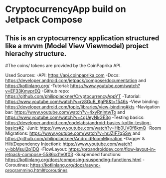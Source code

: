 # CryptocurrencyApp build on Jetpack Compose 

## This is an cryptocurrency application structured like a mvvm (Model View Viewmodel) project hierachy structure.
#The coins/ tokens are provided by the CoinPaprika API. 


Used Sources: 
-API: https://api.coinpaprika.com
-Docs: https://developer.android.com/jetpack/compose/documentation and https://kotlinlang.org/
-Tutorial: https://www.youtube.com/watch?v=EF33KmyprEQ 
-Github repo: https://github.com/philipplackner/CryptocurrencyAppYT 
-Tutorial: https://www.youtube.com/watch?v=rz8GuB_KgP8&t=1546s
-View binding: https://developer.android.com/topic/libraries/view-binding#kts 
-Navigation bar: https://www.youtube.com/watch?v=4xyRnIntwTo and https://www.youtube.com/watch?v=4gUeyNkGE3g 
-Testing basics: https://developer.android.com/codelabs/android-basics-kotlin-testing-basics#2 
-Junit: https://www.youtube.com/watch?v=Hb0UV0f6kmQ 
-Room Migrations: https://www.youtube.com/watch?v=hrJZIF7qSSw and https://github.com/philipplackner/AndroidRoomMigration
-Dagger & Hilt(Dependency Injection): https://www.youtube.com/watch?v=bbMsuI2p1DQ
-FlowLayout: https://proandroiddev.com/flow-layout-in-jetpack-compose-5586cd1e0f03 
-Suspended functions: https://kotlinlang.org/docs/composing-suspending-functions.html
-Coroutines: https://kotlinlang.org/docs/async-programming.html#coroutines
